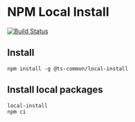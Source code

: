 # NPM Local Install

[![Build Status](https://dev.azure.com/ts-common/ts-common/_apis/build/status/ts-common.local-install)](https://dev.azure.com/ts-common/ts-common/_build/latest?definitionId=21)

## Install

```
npm install -g @ts-common/local-install
```

## Install local packages

```
local-install
npm ci
```
